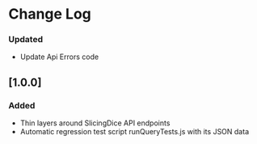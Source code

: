 # Change Log

### Updated
- Update Api Errors code


## [1.0.0]
### Added
- Thin layers around SlicingDice API endpoints
- Automatic regression test script runQueryTests.js with its JSON data
